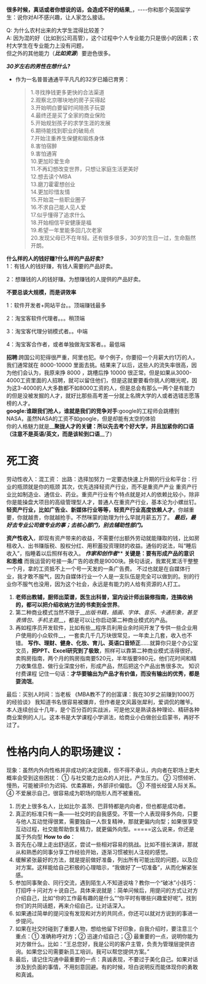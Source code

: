 __很多时候，真话或者你想说的话，会造成不好的结果___，----你和那个英国留学生：说你对AI不感兴趣，让人家怎么接话。  

Q: 为什么农村出来的大学生混得比较差？  
A: 因为混的好（比如到公司高管），这个过程中个人专业能力只是很小的因素；农村大学生在专业能力上没有问题，  
但之外的其他能力（__*比如资源*__）要逊色很多。

___30岁左右的男性在想什么?___
- 作为一名普普通通平平凡凡的32岁已婚已育男：
  > 1.寻找挣钱更多更快的合法渠道  
  > 2.观察北京哪块地的房子买得起  
  > 3.开始明白要留时间陪孩子玩耍  
  > 4.最终还是买了全家的商业保险  
  > 5.开始规划孩子的求学生涯的发展  
  > 6.期待能找到职业的破局点  
  > 7.开始注重养生保健和锻炼身体  
  > 8.害怕宿醉  
  > 9.害怕通宵  
  > 10.更加珍爱生命  
  > 11.不再幻想改变世界，只想让家庭生活更美好  
  > 12.想去读个MBA  
  > 13.磨刀霍霍想创业  
  > 14.更加珍惜友情  
  > 15.开始混一些职业圈子  
  > 16.不求自己能人见人爱  
  > 17.似乎懂得了追求什么  
  > 18.开始相信平安健康是福  
  > 19.希望一年里能多回几次老家  
  > 20.发现父母已不在年轻。还有很多很多，30岁的生日一过，生命豁然开朗。



__什么样的人的钱好赚?什么样的产品好卖?__  
1：有钱人的钱好赚，有钱人需要的产品好卖。

2：想赚钱的人的钱好赚。为想赚钱的人提供的产品好卖。

__不要总谈大规模，而是讲效率__

1：软件开发者+网站平台。。顶端赚钱最多

2：淘宝客软件代理者。。。稍顶端

3：淘宝客代理分销模式者。。中端

4：淘宝客合作者，或者单独做淘宝客者。。最低端

__招聘__:跨国公司犯得很严重，阿里也犯。举个例子，你要招一个月薪大约1万的人，我们通常就在 8000-10000 里面去挑。结果来了以后，这些人的流失率很高，因为他们会认为，我原来挣 8000 ，跳槽后挣 10000 很正常。但是如果从3000-4000工资里面的人招聘，就可以留住他们，但是这就要要看你挑人的眼光呢，因为这3-4000的人大多数都不如8000工资的人，但是总会有那么一两个是有能力的但是没被发掘的人才，就好比那些高考差一分就上名牌大学的人或者选错志愿落榜的人才。  
__google:谁跟我们抢人，谁就是我们的竞争对手__:google的工程师会跳槽到NASA，虽然NASA的工资不如google，但是却能有太空的体验  
你的人格魅力就是__**聚拢人才**__的关键：所以先去考个好大学，并且加紧你的__**口语**__（注意不是英语/英文，而是该轮到__**口语**__了)


# 死工资
劳动性收入：混工资： 出路：选择加努力 一定要选快速上升期的行业和平台：行业的瓶颈就是你的瓶颈
其次，优先选择轻资产行业，而不是重资产产业
重资产行业比如制造业、通信业、药业。重资产行业有个特点就是对人的依赖比较小，除非你是能操盘大项目的高级管理型人才，普通人在重资产行业，基本沦为小螺丝钉。  
__轻资产行业，比如广告业、新媒体行业等等，轻资产行业高度依赖人才__。你越重要，你就越贵，你就越抢手。不然咪蒙的助理为什么早就月薪五万了。
__*最后，最好去专业公司做专业的事；去核心部门，别去辅助性部门。*__  

__资产性收入__，即现有资产带来的收益，不需要付出额外劳动就能赚取的钱，比如房租收入、出书赚版税、股权分红、用积蓄投资理财的收益。通俗的说法，叫“睡后收入”，指睡着以后照样有收入。
*****作家和创作者*******
__关键是：要有形成产品的意识和思维__
而我运营的号接一条广告的收费是9000块。换句话说，我累死累活干整整一个月，拿的工资抵不上一个号一天发的一条广告费。
不过也就是在自媒体行业，我才敢不服气，因为自媒体行业一个人是一支队伍是完全可以做到的。别的行业你不服气也没用，因为这个社会，永远是有能力的人给有资源的人打工。
1. __老师出教辅，厨师出菜谱，医生出科普，室内设计师出装修指南，连搞收纳的，都可以把介绍收纳方法的书卖到全世界__。
2. 第二种商业模式当然不限于__*出版书籍，插画、字体、音乐、卡通形象，甚至表情包、手机主题*__，都是可以让你启动第二种商业模式的产品。
3. 再如程序员开发软件，比如有些__程序员利用业余时间开发了专供一些企业用户使用的小众软件__，一套卖几千几万块很常见，一年卖上几套，收入也不错。
__写作、理财、健身、化妆、育儿、英语口音矫正__……就算你只是个办公室文员，__把PPT、Excel研究到了极致__，照样可以靠第二种商业模式活得很好。
卖购房指南，两个月的购房指南要520元，半年版要980元，他们花时间和精力收集信息、做行业深度分析，形成产品，然后把这个产品出售很多次。
知识付费课程
记住一句话：__才华要输出为产品才有价值，而没有输出的优秀，都是耍流氓__。

最后：买别人时间：当老板
《MBA教不了的创富课：我在30岁之前赚到1000万的经验谈》
我知道书名很容易被嫌弃，但作者是文风嚣张犀利，爱调侃的雕爷。本人连续创业十几年，是个百分百的实战派，可是他又是熟读各种理论、精研各种商业案例的人儿。这本书是大学课程小学讲法，给商业小白做创业启蒙书，再好不过了。

# 性格内向人的职场建议：
现象：虽然内外向性格并非成功的决定因素，但不得不承认，内向者在职场上更大概率会受到这些困扰：
① 与社交能力出众的人对比，产生压力。
② 习惯倾听、慢热，可能被评价为迟钝、优柔寡断，外部评价偏低。
③ 不擅长经营人际关系。
④ 不爱展示自己，很容易成为职场的隐形人而不被重视。  

1. 历史上很多名人，比如比尔·盖茨、巴菲特都是内向者，但也都是成功者。
2. 真正的标准只有一条——社交时的自我感受。不管一个人表现得多外向，只要与他人互动觉得很累，需要独自一人恢复精神，那就更偏内向型；如果很享受互动过程，社交能帮助恢复精力，就更偏外向型。=====这么说来，你还是属于外向型
__How to do__：
1. 首先在心理上走出舒适区，尝试一些相对容易的挑战。比如不擅长演讲，那就从和熟悉的同事分享工作经验开始，逐渐习惯被别人注视的感觉。
2. 缓解紧张最好的方法，就是提前做好准备，列出所有可能出现的问题，以及应对方案。这样能给自己积极的心理暗示，“我做好了一切准备”，从而化解紧张感。
3. 参加同事聚会、同行交流，遇到陌生人不知道说啥？教你一个“破冰”小技巧：打招呼＋问对方＋说自己。具体来说就是：简单问候后，用提问的方式让对方介绍自己，比如“你的工作最有趣的是什么”“你平时有哪些兴趣爱好呢”。找到你们的共同话题，再来介绍自己，让对话深入。
3. 如果通过简单的提问没有发现和对方的共同点，你还可以就对方说到的事进一步提问。
4. 如果在社交时碰到了重要人物，想给他留下好印象，自我介绍时，要注意三个重点：① 准确称呼对方；② 迅速介绍自己；③ 最重要的一点，说明你能为对方做什么。比如：“王总您好，我是公司的客户主管，负责为管理层提供咨询。如果您公司需要新员工培训，我可以帮您提供方案。”
5. 最后，请记住沟通中最重要的一点：真诚表现，不要过于美化自己。如果对话涉及到负面的事情，不用刻意回避。有的时候，坦白说明反而能体现你的勇敢和真诚。
